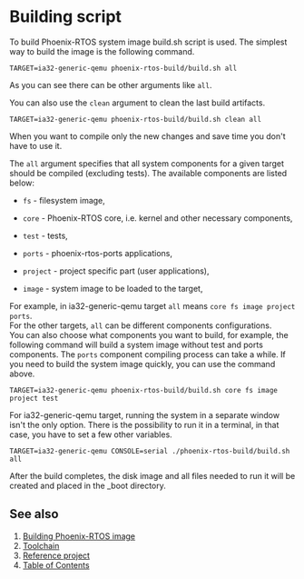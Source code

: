 # Building script

To build Phoenix-RTOS system image build.sh script is used. The simplest way to build the image is the
following command.

```console
TARGET=ia32-generic-qemu phoenix-rtos-build/build.sh all
```

As you can see there can be other arguments like `all`.

You can also use the `clean` argument to clean the last build artifacts.

```console
TARGET=ia32-generic-qemu phoenix-rtos-build/build.sh clean all
```

When you want to compile only the new changes and save time you don't have to use it.

The `all` argument specifies that all system components for a given target should be compiled (excluding tests).
The available components are listed below:

- `fs` - filesystem image,

- `core` - Phoenix-RTOS core, i.e. kernel and other necessary components,

- `test` - tests,

- `ports` - phoenix-rtos-ports applications,

- `project` - project specific part (user applications),

- `image` - system image to be loaded to the target,

For example, in ia32-generic-qemu target `all` means `core fs image project ports`.</br>
For the other targets, `all` can be different components configurations. </br>
You can also choose what components you want to build, for example, the following command will build a system image
without test and ports components.
The `ports` component compiling process can take a while. If you need to build the system image quickly, you can use the
command above.

```console
TARGET=ia32-generic-qemu phoenix-rtos-build/build.sh core fs image project test
```

For ia32-generic-qemu target, running the system in a separate window isn't the only option. There is the possibility to
run it in a terminal, in that case, you have to set a few other variables.

```console
TARGET=ia32-generic-qemu CONSOLE=serial ./phoenix-rtos-build/build.sh all
```

After the build completes, the disk image and all files needed to run it will be created and placed in the _boot
directory.

## See also

1. [Building Phoenix-RTOS image](index.md)
2. [Toolchain](toolchain.md)
3. [Reference project](project.md)
4. [Table of Contents](../index.md)
